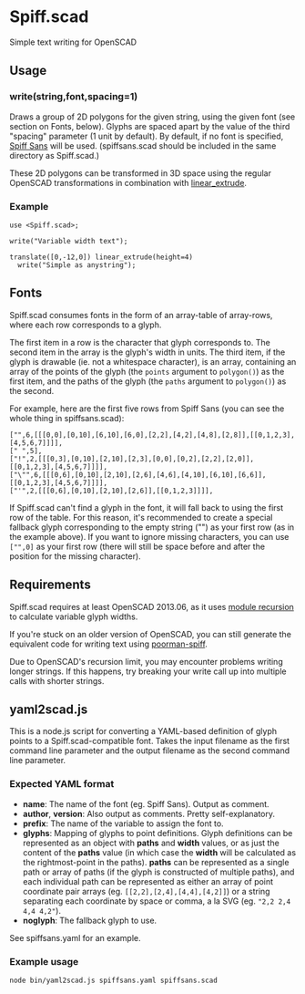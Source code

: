 # Spiff.scad

Simple text writing for OpenSCAD

## Usage

### write(string,font,spacing=1)

Draws a group of 2D polygons for the given string, using the given font (see
section on Fonts, below). Glyphs are spaced apart by the value of the third
"spacing" parameter (1 unit by default). By default, if no font is specified,
[Spiff Sans](https://github.com/stuartpb/spiffsans) will be used.
(spiffsans.scad should be included in the same directory as Spiff.scad.)

These 2D polygons can be transformed in 3D space using the regular OpenSCAD
transformations in combination with [linear_extrude][].

[linear_extrude]: http://en.wikibooks.org/wiki/OpenSCAD_User_Manual/Using_the_2D_Subsystem#2D_to_3D_Extrusion

### Example

    use <Spiff.scad>;

    write("Variable width text");

    translate([0,-12,0]) linear_extrude(height=4)
      write("Simple as anystring");

## Fonts

Spiff.scad consumes fonts in the form of an array-table of array-rows, where
each row corresponds to a glyph.

The first item in a row is the character that glyph corresponds to. The second
item in the array is the glyph's width in units. The third item, if the glyph
is drawable (ie. not a whitespace character), is an array, containing an array
of the points of the glyph (the `points` argument to `polygon()`) as the first
item, and the paths of the glyph (the `paths` argument to `polygon()`) as the
second.

For example, here are the first five rows from Spiff Sans (you can see the
whole thing in spiffsans.scad):

    ["",6,[[[0,0],[0,10],[6,10],[6,0],[2,2],[4,2],[4,8],[2,8]],[[0,1,2,3],[4,5,6,7]]]],
    [" ",5],
    ["!",2,[[[0,3],[0,10],[2,10],[2,3],[0,0],[0,2],[2,2],[2,0]],[[0,1,2,3],[4,5,6,7]]]],
    ["\"",6,[[[0,6],[0,10],[2,10],[2,6],[4,6],[4,10],[6,10],[6,6]],[[0,1,2,3],[4,5,6,7]]]],
    ["'",2,[[[0,6],[0,10],[2,10],[2,6]],[[0,1,2,3]]]],

If Spiff.scad can't find a glyph in the font, it will fall back to using the
first row of the table. For this reason, it's recommended to create a special
fallback glyph corresponding to the empty string ("") as your first row (as in
the example above). If you want to ignore missing characters, you can use
`["",0]` as your first row (there will still be space before and after the
position for the missing character).

## Requirements

Spiff.scad requires at least OpenSCAD 2013.06, as it uses
[module recursion][1] to calculate variable glyph widths.

[1]: https://github.com/openscad/openscad/blob/openscad-2013.06/RELEASE_NOTES

If you're stuck on an older version of OpenSCAD, you can still generate the
equivalent code for writing text using
[poorman-spiff](https://github.com/stuartpb/poorman-spiff).

Due to OpenSCAD's recursion limit, you may encounter problems writing longer
strings. If this happens, try breaking your write call up into multiple calls
with shorter strings.

## yaml2scad.js

This is a node.js script for converting a YAML-based definition of glyph points to a
Spiff.scad-compatible font. Takes the input filename as the first command line
parameter and the output filename as the second command line parameter.

### Expected YAML format

- **name**: The name of the font (eg. Spiff Sans). Output as comment.
- **author**, **version**: Also output as comments. Pretty self-explanatory.
- **prefix**: The name of the variable to assign the font to.
- **glyphs**: Mapping of glyphs to point definitions. Glyph definitions can be
  represented as an object with **paths** and **width** values, or as just the
  content of the **paths** value (in which case the **width** will be
  calculated as the rightmost-point in the paths). **paths** can be represented
  as a single path or array of paths (if the glyph is constructed of multiple
  paths), and each individual path can be represented as either an array of
  point coordinate pair arrays (eg. `[[2,2],[2,4],[4,4],[4,2]]`) or a string
  separating each coordinate by space or comma, a la SVG (eg.
  `"2,2 2,4 4,4 4,2"`). 
- **noglyph**: The fallback glyph to use.

See spiffsans.yaml for an example.

### Example usage

    node bin/yaml2scad.js spiffsans.yaml spiffsans.scad
